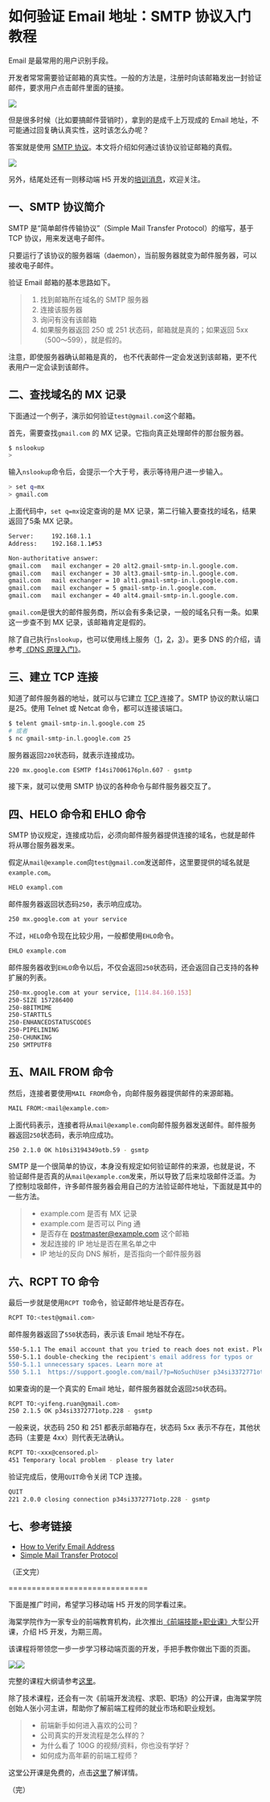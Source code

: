 # 如何验证 Email 地址：SMTP 协议入门教程

Email 是最常用的用户识别手段。

开发者常常需要验证邮箱的真实性。一般的方法是，注册时向该邮箱发出一封验证邮件，要求用户点击邮件里面的链接。

![](http://www.ruanyifeng.com/blogimg/asset/2017/bg2017062501.png)

但是很多时候（比如要搞邮件营销时），拿到的是成千上万现成的 Email 地址，不可能通过回复确认真实性，这时该怎么办呢？

答案就是使用 [SMTP 协议](http://baike.baidu.com/item/SMTP/175887?fromtitle=SMTP%E5%8D%8F%E8%AE%AE&fromid=421587)。本文将介绍如何通过该协议验证邮箱的真假。

![](http://www.ruanyifeng.com/blogimg/asset/2017/bg2017062502.jpg)

另外，结尾处还有一则移动端 H5 开发的[培训消息](#support)，欢迎关注。

## 一、SMTP 协议简介

SMTP 是“简单邮件传输协议”（Simple Mail Transfer Protocol）的缩写，基于 TCP 协议，用来发送电子邮件。

只要运行了该协议的服务器端（daemon），当前服务器就变为邮件服务器，可以接收电子邮件。

验证 Email 邮箱的基本思路如下。

> 1. 找到邮箱所在域名的 SMTP 服务器
> 2. 连接该服务器
> 3. 询问有没有该邮箱
> 4. 如果服务器返回 250  或 251 状态码，邮箱就是真的；如果返回 5xx（500～599），就是假的。

注意，即使服务器确认邮箱是真的， 也不代表邮件一定会发送到该邮箱，更不代表用户一定会读到该邮件。

## 二、查找域名的 MX 记录

下面通过一个例子，演示如何验证`test@gmail.com`这个邮箱。

首先，需要查找`gmail.com` 的 MX 记录。它指向真正处理邮件的那台服务器。

```bash
$ nslookup
> 
```

输入`nslookup`命令后，会提示一个大于号，表示等待用户进一步输入。

```bash
> set q=mx
> gmail.com
```

上面代码中，`set q=mx`设定查询的是 MX 记录，第二行输入要查找的域名，结果返回了5条 MX 记录。

```bash
Server:		192.168.1.1
Address:	192.168.1.1#53

Non-authoritative answer:
gmail.com	mail exchanger = 20 alt2.gmail-smtp-in.l.google.com.
gmail.com	mail exchanger = 30 alt3.gmail-smtp-in.l.google.com.
gmail.com	mail exchanger = 10 alt1.gmail-smtp-in.l.google.com.
gmail.com	mail exchanger = 5 gmail-smtp-in.l.google.com.
gmail.com	mail exchanger = 40 alt4.gmail-smtp-in.l.google.com.
```

`gmail.com`是很大的邮件服务商，所以会有多条记录，一般的域名只有一条。如果这一步查不到 MX 记录，该邮箱肯定是假的。

除了自己执行`nslookup`，也可以使用线上服务（[1](https://mxtoolbox.com/)，[2](http://www.nmonitoring.com/show-mx-record.html)，[3](http://www.dnsqueries.com/en/mx-lookup.php)）。更多 DNS 的介绍，请参考[《DNS 原理入门》](http://www.ruanyifeng.com/blog/2016/06/dns.html)。

## 三、建立 TCP 连接

知道了邮件服务器的地址，就可以与它建立 [TCP ](http://www.ruanyifeng.com/blog/2017/06/tcp-protocol.html) 连接了。SMTP 协议的默认端口是25。使用 Telnet 或 Netcat 命令，都可以连接该端口。

```bash
$ telent gmail-smtp-in.l.google.com 25
# 或者
$ nc gmail-smtp-in.l.google.com 25
```

服务器返回`220`状态码，就表示连接成功。

```bash
220 mx.google.com ESMTP f14si7006176pln.607 - gsmtp
```

接下来，就可以使用 SMTP 协议的各种命令与邮件服务器交互了。

## 四、HELO 命令和 EHLO 命令

SMTP 协议规定，连接成功后，必须向邮件服务器提供连接的域名，也就是邮件将从哪台服务器发来。

假定从`mail@example.com`向`test@gmail.com`发送邮件，这里要提供的域名就是`example.com`。

```bash
HELO exampl.com
```

邮件服务器返回状态码`250`，表示响应成功。

```bash
250 mx.google.com at your service
```

不过，`HELO`命令现在比较少用，一般都使用`EHLO`命令。

```bash
EHLO example.com
```

邮件服务器收到`EHLO`命令以后，不仅会返回`250`状态码，还会返回自己支持的各种扩展的列表。

```bash
250-mx.google.com at your service, [114.84.160.153]
250-SIZE 157286400
250-8BITMIME
250-STARTTLS
250-ENHANCEDSTATUSCODES
250-PIPELINING
250-CHUNKING
250 SMTPUTF8
```

## 五、MAIL FROM 命令

然后，连接者要使用`MAIL FROM`命令，向邮件服务器提供邮件的来源邮箱。

```bash
MAIL FROM:<mail@example.com>
```

上面代码表示，连接者将从`mail@example.com`向邮件服务器发送邮件。邮件服务器返回`250`状态码，表示响应成功。

```bash
250 2.1.0 OK h10si3194349otb.59 - gsmtp
```

SMTP 是一个很简单的协议，本身没有规定如何验证邮件的来源，也就是说，不验证邮件是否真的从`mail@example.com`发来，所以导致了后来垃圾邮件泛滥。为了控制垃圾邮件，许多邮件服务器会用自己的方法验证邮件地址，下面就是其中的一些方法。

> - example.com 是否有 MX 记录
> - example.com 是否可以 Ping 通
> - 是否存在 postmaster@example.com 这个邮箱
> - 发起连接的 IP 地址是否在黑名单之中
> - IP 地址的反向 DNS 解析，是否指向一个邮件服务器

## 六、RCPT TO 命令

最后一步就是使用`RCPT TO`命令，验证邮件地址是否存在。

```bash
RCPT TO:<test@gmail.com>
```

邮件服务器返回了`550`状态码，表示该 Email 地址不存在。

```bash
550-5.1.1 The email account that you tried to reach does not exist. Please try
550-5.1.1 double-checking the recipient's email address for typos or
550-5.1.1 unnecessary spaces. Learn more at
550 5.1.1  https://support.google.com/mail/?p=NoSuchUser p34si3372771otp.228 - gsmtp
```

如果查询的是一个真实的 Email 地址，邮件服务器就会返回`250`状态码。

```bash
RCPT TO:<yifeng.ruan@gmail.com>
250 2.1.5 OK p34si3372771otp.228 - gsmtp
```

一般来说，状态码 250 和 251 都表示邮箱存在，状态码 5xx 表示不存在，其他状态码（主要是 4xx）则代表无法确认。

```bash
RCPT TO:<xxx@censored.pl>
451 Temporary local problem - please try later
```

验证完成后，使用`QUIT`命令关闭 TCP 连接。

```bash
QUIT
221 2.0.0 closing connection p34si3372771otp.228 - gsmtp
```

## 七、参考链接

- [How to Verify Email Address](http://blog.online-domain-tools.com/2014/11/14/how-to-verify-email-address/)
- [Simple Mail Transfer Protocol](https://en.wikipedia.org/wiki/Simple_Mail_Transfer_Protocol)

（正文完）

==============================

<a id="support"></a>

下面是推广时间，希望学习移动端 H5 开发的同学看过来。

海棠学院作为一家专业的前端教育机构，此次推出[《前端技能+职业课》](http://apeclass.cn/article/267)大型公开课，介绍 H5 开发，为期三周。

该课程将带领您一步一步学习移动端页面的开发，手把手教你做出下面的页面。

![](http://www.ruanyifeng.com/blogimg/asset/2017/bg2017062503.png)![](http://www.ruanyifeng.com/blogimg/asset/2017/bg2017062504.png)

完整的课程大纲请参考[这里](http://apeclass.cn/article/267)。

除了技术课程，还会有一次《前端开发流程、求职、职场》的公开课，由海棠学院创始人张小河主讲，帮助你了解前端工程师的就业市场和职业规划。

> - 前端新手如何进入喜欢的公司？
> - 公司真实的开发流程是怎么样的？
> - 为什么看了 100G 的视频/资料，你也没有学好？
> - 如何成为高年薪的前端工程师？

这堂公开课是免费的，点击[这里](http://apeclass.cn/article/267)了解详情。

（完）
